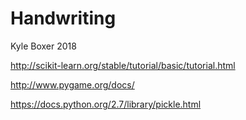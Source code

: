 # Handwriting
Kyle Boxer 2018

http://scikit-learn.org/stable/tutorial/basic/tutorial.html

http://www.pygame.org/docs/

https://docs.python.org/2.7/library/pickle.html
